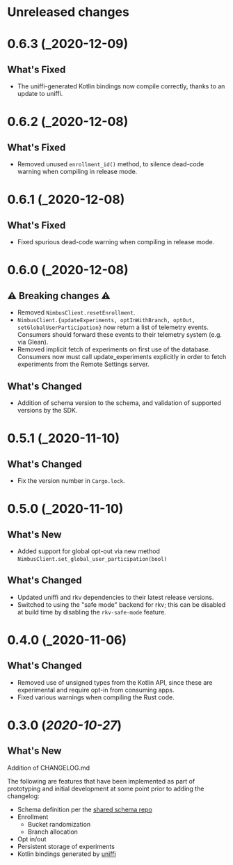 # Unreleased changes

# 0.6.3 (_2020-12-09)

## What's Fixed

- The uniffi-generated Kotlin bindings now compile correctly, thanks to an update to uniffi.

# 0.6.2 (_2020-12-08)

## What's Fixed

- Removed unused `enrollment_id()` method, to silence dead-code warning when compiling in release mode.

# 0.6.1 (_2020-12-08)

## What's Fixed

- Fixed spurious dead-code warning when compiling in release mode.


# 0.6.0 (_2020-12-08)

## ⚠️ Breaking changes ⚠️

- Removed `NimbusClient.resetEnrollment`.
- `NimbusClient.{updateExperiments, optInWithBranch, optOut, setGlobalUserParticipation}` now return a list of telemetry events.
  Consumers should forward these events to their telemetry system (e.g. via Glean).
- Removed implicit fetch of experiments on first use of the database. Consumers now must
  call update_experiments explicitly in order to fetch experiments from the Remote Settings
  server.

## What's Changed

- Addition of schema version to the schema, and validation of supported versions by the SDK.

# 0.5.1 (_2020-11-10)

## What's Changed

- Fix the version number in `Cargo.lock`.

# 0.5.0 (_2020-11-10)

## What's New

- Added support for global opt-out via new method
  `NimbusClient.set_global_user_participation(bool)`

## What's Changed

- Updated uniffi and rkv dependencies to their latest
  release versions.
- Switched to using the "safe mode" backend for rkv;
  this can be disabled at build time by disabling the
  `rkv-safe-mode` feature.


# 0.4.0 (_2020-11-06)

## What's Changed

- Removed use of unsigned types from the Kotlin API, since these
  are experimental and require opt-in from consuming apps.
- Fixed various warnings when compiling the Rust code.


# 0.3.0 (_2020-10-27_)

## What's New

Addition of CHANGELOG.md

The following are features that have been implemented as part of prototyping and initial development at some point prior to adding the changelog:

- Schema definition per the [shared schema repo](https://github.com/mozilla/nimbus-shared)
- Enrollment
  - Bucket randomization
  - Branch allocation
- Opt in/out
- Persistent storage of experiments
- Kotlin bindings generated by [uniffi](https://github.com/mozilla/uniffi-rs)
